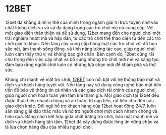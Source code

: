 # 12BET

12bet đã khẳng định vị thế của mình trong ngành giải trí trực tuyến nhờ vào chất lượng dịch vụ và sự đa dạng trong các trò chơi mà nó cung cấp. Với một giao diện thân thiện và dễ sử dụng, 12bet mang đến cho người chơi một trải nghiệm mượt mà và hấp dẫn, từ các trò chơi thể thao điện tử đến các trò chơi giải trí khác. Nền tảng này cung cấp hàng loạt các trò chơi với đồ họa sắc nét, âm thanh sống động, và tính năng tương tác cao, giúp người chơi luôn cảm thấy thú vị và không bao giờ chán. Bên cạnh đó, 12bet cũng rất chú trọng đến việc cập nhật và bổ sung những trò chơi mới mẻ và sáng tạo, đảm bảo rằng người chơi luôn có những lựa chọn mới để khám phá và thử sức.

Không chỉ mạnh về mặt trò chơi, <a href="https://www-12bet.com">12BET</a>  còn nổi bật với hệ thống bảo mật và dịch vụ khách hàng tuyệt vời. Nền tảng này sử dụng công nghệ bảo mật tiên tiến để bảo vệ thông tin cá nhân và các giao dịch tài chính của người chơi, giúp người chơi hoàn toàn yên tâm khi tham gia. Mọi giao dịch tại 12bet đều được thực hiện nhanh chóng và an toàn, từ nạp tiền, rút tiền cho đến các giao dịch khác. Đội ngũ hỗ trợ khách hàng của 12bet hoạt động 24/7, luôn sẵn sàng giải đáp thắc mắc và hỗ trợ người chơi một cách nhanh chóng và hiệu quả. Bằng cách kết hợp giữa chất lượng trò chơi, bảo mật mạnh mẽ và dịch vụ khách hàng tận tâm, 12bet đã xây dựng được lòng tin vững chắc và là lựa chọn hàng đầu của nhiều người chơi.
